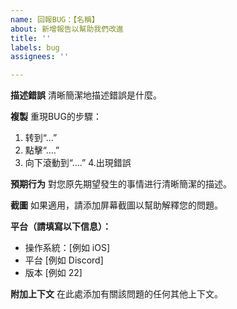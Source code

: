 ```yaml
---
name: 回報BUG：【名稱】
about: 新增報告以幫助我們改進
title: ''
labels: bug
assignees: ''

---
```


**描述錯誤**
清晰簡潔地描述錯誤是什麼。

**複製**
重現BUG的步驟：
1. 转到“...”
2. 點擊“....”
3. 向下滾動到“....”
4.出現錯誤

**預期行为**
對您原先期望發生的事情进行清晰簡潔的描述。

**截圖**
如果適用，請添加屏幕截圖以幫助解釋您的問題。

**平台（請填寫以下信息）：**
  - 操作系統：[例如 iOS]
  - 平台 [例如 Discord]
  - 版本 [例如 22]


**附加上下文**
在此處添加有關該問題的任何其他上下文。
